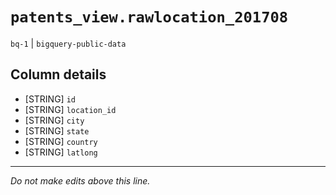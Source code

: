 # `patents_view.rawlocation_201708`
`bq-1` | `bigquery-public-data`

## Column details
* [STRING]    `id`
* [STRING]    `location_id`
* [STRING]    `city`
* [STRING]    `state`
* [STRING]    `country`
* [STRING]    `latlong`

-------------------------------------------------------------------------------
*Do not make edits above this line.*
